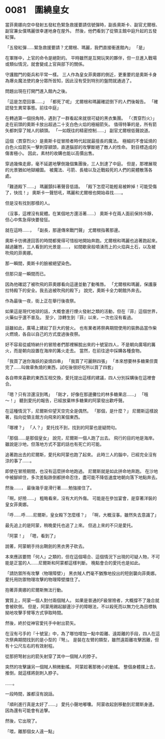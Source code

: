 # 0081　圍繞皇女

當菲奧娜向空中發射五發紅色緊急救援要請信號彈時，副長奧斯卡、副官尤爾根、副官兼女僕瑪麗很幸運地身在屋外。
然後，他們看到了從領主館中庭升起的五發紅彈。

「五發紅彈……緊急救援要請？尤爾根、瑪麗，我們直接衝進館內」
「是」

在軍隊中，上官的命令是絕對的。
平時雖然是互開玩笑的夥伴，但一旦進入戰場或類似情況，就會變成上官與部下的關係。

守護館門的衛兵和平常一樣。
三人作為皇女菲奧娜的側近，更重要的是奧斯卡身為爆炎魔法使的身分眾所皆知，因此沒有受到特別的盤問就通過了。

問題出現在打開門進入館內之後。

「這是怎麼回事……」
「都死了呢」
尤爾根和瑪麗確認倒下的人們後報告。
「確認發生異常事態。前往中庭」

在轉過第一個拐角時，遇到了一群看起來就很可疑的黑衣集團。
「〈貫穿烈火〉」
走在前頭的奧斯卡放出超過二十支白色火焰的極細箭矢。
值得特筆的是，所有箭矢都刺穿了賊人的額頭。
「一如既往的精密控制……」
副官尤爾根低聲說道。

這個〈貫穿烈火〉是奧斯卡從冒險者時代起就最擅長的魔法。
極細的不會延燒的白色火焰箭矢一擊刺穿額頭，直達腦部的攻擊斷絕了敵人的性命。
對目標造成的傷害極小。
因此，素材的收購也能以高價出售。

穿過幾條走廊，毫不延遲地擊倒幾個集團後，三人到達了中庭。
但是，那裡展現的光景猶如地獄繪圖。
被魔法、弓箭、長槍以及近戰殺死的人們的屍體散落各處。

「難道殿下……」
瑪麗顫抖著聲音低語。
「殿下怎麼可能輕易被幹掉！可能受傷了，快找！」
奧斯卡一聲怒吼，瑪麗和尤爾根也開始尋找……。

但是沒有找到那樣的人。

（沒事，這裡沒有屍體。在某個地方還活著……）
奧斯卡在兩人面前保持冷靜，但心中焦急得快要發狂。

就在這時……，
「副長，那邊傳來戰鬥聲」
尤爾根指著那邊。

奧斯卡彷彿連回答的時間都覺得可惜般地開始奔跑。尤爾根和瑪麗也追著跑起來。
越過籬笆，三人看到的光景是……，
如間歇泉般噴湧而上的火焰與土石，以及被吹飛的菲奧娜。

那一瞬間，奧斯卡的臉被絕望染色。

但那只是一瞬間而已。

因為他確認了被吹飛的菲奧娜看向這邊並動了動嘴唇。
「尤爾根和瑪麗，保護康拉特殿下的安全。我去追被吹飛的殿下」
說完，奧斯卡全力朝館外奔去。

作為最後一夜，街上正在舉行後夜祭。

如果這是現代地球的話，大概會進行煙火發射之類的活動，但在『菲』這個世界，火藥似乎還不普及。
至少，涼轉生到『菲』以來，一次也沒有看過。

話雖如此，廣場上建起了巨大的營火。
也有業者將祭典期間使用的裝飾品當作柴火燃燒，各自以自己的方式度過後夜祭。

好不容易從威特納什的冒險者們那裡解脫出來的十號室四人，不是朝向廣場的篝火，而是朝向設置在海岸的篝火走去。
當然，在前往途中採購各種食物。

「我買了迷你海妖的姿燒四串」
「我買了可麗餅四張」
「本來想要林多糖果但賣完了……叫做章魚燒的東西，試吃後很好吃所以買了四套」

各自帶來喜歡的東西互相交換，愛托提出這樣的建議，四人分別採購後在這裡會合。

「嗯？只有涼還沒到嗎」
「剛才，好像在那邊攤位的林多糖果店……」
「哦～！」
聽到愛托的報告，已經放棄林多糖果的阿蒙發出歡呼聲。

在這種情況下，尼爾斯仰望天空完全是偶然。
「那個，是什麼？」
尼爾斯這樣說著，指向從領主館方向飛來的某個東西。

「哪裡？」
「人？」
愛托找不到，找到的阿蒙也是疑問句。

「那個……是那個皇女」
說完，尼爾斯一個人跑了出去。
飛行的目的地是海岸。雖說是沙地，但落地方式不當的話也有死亡的可能。

追著跑出去的尼爾斯，愛托和阿蒙也跑了起來。
此時三人的腦中，已經完全沒有涼的事了……。

即使在冒險期間，也沒有這麼拼命地跑過。
尼爾斯就是如此拼命地奔跑。
在沙地中被腳絆住，多次差點跌倒都拼命忍住，盡可能不降低速度地朝向落下地點奔去。

然後……，
最後幾乎是滑行著……勉強接住了。

「啊，好險……」
粗略看來，沒有大的外傷。
可能是在參加宴會，是穿著洋裝的皇女菲奧娜。

「呼……呼……尼爾斯，皇女殿下怎麼樣？」
「啊，大概沒事。雖然失去意識了」

最先追上的是阿蒙，稍晚愛托也追了上來。
但追上來的不只是愛托。

「阿蒙！」
「嗯，看到了」

說著，阿蒙朝手持出鞘劍的黑衣男子砍去。

本來應該要問「何人」之類的，但在這個場合、這個情況下出現的可疑人物，不可能是正當的人……尼爾斯和阿蒙都這樣判斷。
晚點會合的愛托也是如此。

「請防禦所有攻擊〈物理障壁〉」
黑衣賊人們毫不猶豫地投出的短劍襲向菲奧娜。愛托用防禦物理攻擊的物理障壁擋住了。

抱著菲奧娜的尼爾斯無法行動。

實質上，阿蒙一個人對付兩個賊人。
如果是普通的F級冒險者，大概撐不了幾合就會被砍倒。
但是，阿蒙用踢起腳邊沙子的障眼法，不以殺死而以無力化為目標執拗地攻擊手臂等方式爭取時間。

然後，終於從神官愛托手中射出箭矢。

在沒有弓手的『十號室』中，為了哪怕增加一點中距離、遠距離的手段，四人在這次祭典期間找到的是小型的『弩』。
是裝在左臂的類型，雖然遠距離攻擊困難，但有十公尺左右的有效射程。

從那把弩射出的箭矢射穿了其中一個賊人的脖子。

突然的攻擊讓另一個賊人稍微動搖。
阿蒙趁著那微小的動搖。
整個身體撲上去，推倒，就這樣將劍刺入脖子。

……。

一段時間，誰都沒有說話。

「順利進行真是太好了……」
愛托小聲地嘟囔。
阿蒙收起劍移動到尼爾斯身邊。
因為還有可能會有追擊。

然後，它出現了。

「喂，離那個女人遠一點」